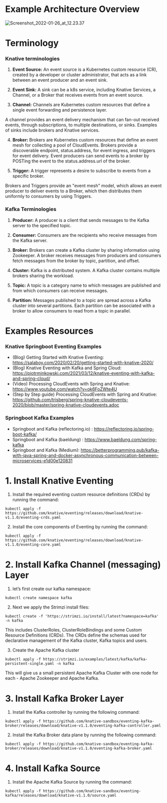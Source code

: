 <h1> Example Architecture Overview </h1>

![Screenshot_2022-01-26_at_12.23.37](uploads/a03862096397feb36f74acd2a0b70e0d/Screenshot_2022-01-26_at_12.23.37.png)

<h1> Terminology </h1>

<h3> Knative terminologies </h3>

1. **Event Source:** An event source is a Kubernetes custom resource (CR), created by a developer or cluster administrator, that acts as a link between an event producer and an event sink. 

2. **Event Sink:** A sink can be a k8s service, including Knative Services, a Channel, or a Broker that receives events from an event source.

3. **Channel:** Channels are Kubernetes custom resources that define a single event forwarding and persistence layer.

A channel provides an event delivery mechanism that can fan-out received events, through subscriptions, to multiple destinations, or sinks. Examples of sinks include brokers and Knative services.

4. **Broker:** Brokers are Kubernetes custom resources that define an event mesh for collecting a pool of CloudEvents. Brokers provide a discoverable endpoint, status.address, for event ingress, and triggers for event delivery. Event producers can send events to a broker by POSTing the event to the status.address.url of the broker.

5. **Trigger:** A trigger represents a desire to subscribe to events from a specific broker.

Brokers and Triggers provide an "event mesh" model, which allows an event producer to deliver events to a Broker, which then distributes them uniformly to consumers by using Triggers.

<h3> Kafka Terminologies </h3>

1. **Producer:** A producer is a client that sends messages to the Kafka server to the specified topic.

2. **Consumer:** Consumers are the recipients who receive messages from the Kafka server.

3. **Broker:** Brokers can create a Kafka cluster by sharing information using Zookeeper. A broker receives messages from producers and consumers fetch messages from the broker by topic, partition, and offset.

4. **Cluster:** Kafka is a distributed system. A Kafka cluster contains multiple brokers sharing the workload.

5. **Topic:** A topic is a category name to which messages are published and from which consumers can receive messages.

6. **Partition:** Messages published to a topic are spread across a Kafka cluster into several partitions. Each partition can be associated with a broker to allow consumers to read from a topic in parallel.

<h1> Examples Resources </h1>

<h3> Knative Springboot Eventing Examples </h3>

- (Blog) Getting Started with Knative Eventing: https://salaboy.com/2020/02/20/getting-started-with-knative-2020/
- (Blog) Knative Eventing with Kafka and Spring Cloud: https://piotrminkowski.com/2021/03/12/knative-eventing-with-kafka-and-spring-cloud/
- (Video) Processing CloudEvents with Spring and Knative: https://www.youtube.com/watch?v=ok6FoZWte4U
- (Step by Step guide) Processing CloudEvents with Spring and Knative: https://github.com/trisberg/spring-knative-cloudevents-2020/blob/master/spring-knative-cloudevents.adoc

<h3> Springboot Kafka Examples </h3>

- Springboot and Kafka (reflectoring.io) :  https://reflectoring.io/spring-boot-kafka/
- Springboot and Kafka (baeldung) : https://www.baeldung.com/spring-kafka
- Springboot and Kafka (Medium): https://betterprogramming.pub/kafka-with-java-spring-and-docker-asynchronous-communication-between-microservices-e1d00e120831

<h1> 1. Install Knative Eventing </h1>

1. Install the required eventing custom resource definitions (CRDs) by running the command:

```
kubectl apply -f https://github.com/knative/eventing/releases/download/knative-v1.1.0/eventing-crds.yaml

```

2. Install the core components of Eventing by running the command:

```
kubectl apply -f https://github.com/knative/eventing/releases/download/knative-v1.1.0/eventing-core.yaml

```



<h1> 2. Install Kafka Channel (messaging) Layer </h1>

1. let’s first create our kafka namespace:

```
kubectl create namespace kafka

```

2. Next we apply the Strimzi install files:

```
kubectl create -f 'https://strimzi.io/install/latest?namespace=kafka' -n kafka

```
This includes ClusterRoles, ClusterRoleBindings and some Custom Resource Definitions (CRDs). The CRDs define the schemas used for declarative management of the Kafka cluster, Kafka topics and users.

3. Create the Apache Kafka cluster

```
kubectl apply -f https://strimzi.io/examples/latest/kafka/kafka-persistent-single.yaml -n kafka 

```
This will give us a small persistent Apache Kafka Cluster with one node for each - Apache Zookeeper and Apache Kafka.


<h1> 3. Install Kafka Broker Layer </h1>

1. Install the Kafka controller by running the following command:

```
kubectl apply -f https://github.com/knative-sandbox/eventing-kafka-broker/releases/download/knative-v1.1.0/eventing-kafka-controller.yaml

```

2. Install the Kafka Broker data plane by running the following command:

```
kubectl apply -f https://github.com/knative-sandbox/eventing-kafka-broker/releases/download/knative-v1.1.0/eventing-kafka-broker.yaml

```

<h1> 4. Install Kafka Source </h1>

1. Install the Apache Kafka Source by running the command:

```
kubectl apply -f https://github.com/knative-sandbox/eventing-kafka/releases/download/knative-v1.1.0/source.yaml

```




